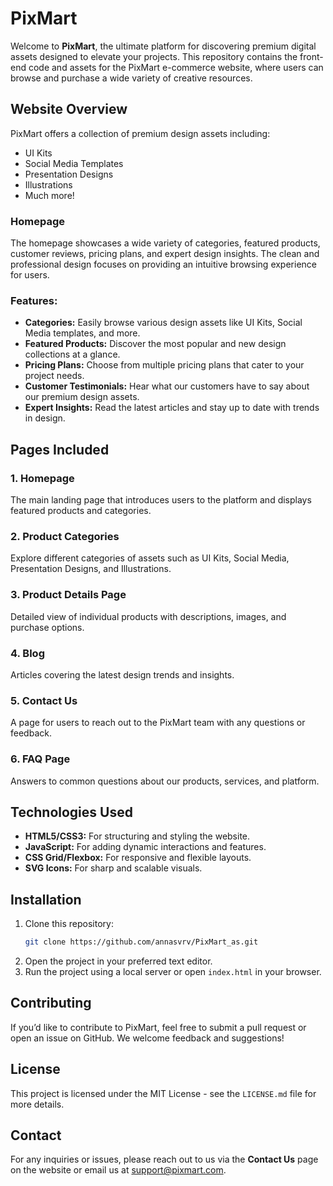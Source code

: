 # PixMart 

Welcome to **PixMart**, the ultimate platform for discovering premium digital assets designed to elevate your projects. This repository contains the front-end code and assets for the PixMart e-commerce website, where users can browse and purchase a wide variety of creative resources.

## Website Overview

PixMart offers a collection of premium design assets including:
- UI Kits
- Social Media Templates
- Presentation Designs
- Illustrations
- Much more!

### Homepage
The homepage showcases a wide variety of categories, featured products, customer reviews, pricing plans, and expert design insights. The clean and professional design focuses on providing an intuitive browsing experience for users.

### Features:
- **Categories:** Easily browse various design assets like UI Kits, Social Media templates, and more.
- **Featured Products:** Discover the most popular and new design collections at a glance.
- **Pricing Plans:** Choose from multiple pricing plans that cater to your project needs.
- **Customer Testimonials:** Hear what our customers have to say about our premium design assets.
- **Expert Insights:** Read the latest articles and stay up to date with trends in design.

## Pages Included

### 1. Homepage
The main landing page that introduces users to the platform and displays featured products and categories.

### 2. Product Categories
Explore different categories of assets such as UI Kits, Social Media, Presentation Designs, and Illustrations.

### 3. Product Details Page
Detailed view of individual products with descriptions, images, and purchase options.

### 4. Blog
Articles covering the latest design trends and insights.

### 5. Contact Us
A page for users to reach out to the PixMart team with any questions or feedback.

### 6. FAQ Page
Answers to common questions about our products, services, and platform.

## Technologies Used
- **HTML5/CSS3:** For structuring and styling the website.
- **JavaScript:** For adding dynamic interactions and features.
- **CSS Grid/Flexbox:** For responsive and flexible layouts.
- **SVG Icons:** For sharp and scalable visuals.

## Installation
1. Clone this repository:
    ```bash
    git clone https://github.com/annasvrv/PixMart_as.git
    ```
2. Open the project in your preferred text editor.
3. Run the project using a local server or open `index.html` in your browser.

## Contributing
If you’d like to contribute to PixMart, feel free to submit a pull request or open an issue on GitHub. We welcome feedback and suggestions!

## License
This project is licensed under the MIT License - see the `LICENSE.md` file for more details.

## Contact
For any inquiries or issues, please reach out to us via the **Contact Us** page on the website or email us at [support@pixmart.com](mailto:support@pixmart.com).
